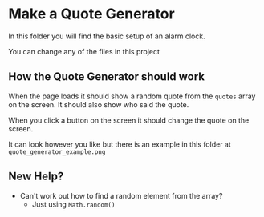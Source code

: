 # Make a Quote Generator

In this folder you will find the basic setup of an alarm clock.

You can change any of the files in this project

## How the Quote Generator should work

When the page loads it should show a random quote from the `quotes` array on the screen. It should also show who said the quote.

When you click a button on the screen it should change the quote on the screen.

It can look however you like but there is an example in this folder at `quote_generator_example.png`

## New Help?

- Can't work out how to find a random element from the array?
  - Just using `Math.random()`
